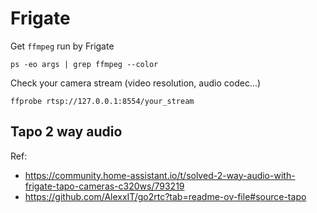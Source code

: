 # Frigate

Get `ffmpeg` run by Frigate

    ps -eo args | grep ffmpeg --color

Check your camera stream (video resolution, audio codec...)

    ffprobe rtsp://127.0.0.1:8554/your_stream

## Tapo 2 way audio

Ref:
- https://community.home-assistant.io/t/solved-2-way-audio-with-frigate-tapo-cameras-c320ws/793219
- https://github.com/AlexxIT/go2rtc?tab=readme-ov-file#source-tapo
